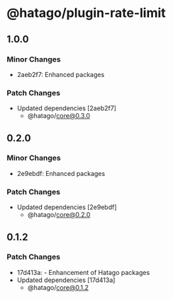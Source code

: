 # @hatago/plugin-rate-limit

## 1.0.0

### Minor Changes

- 2aeb2f7: Enhanced packages

### Patch Changes

- Updated dependencies [2aeb2f7]
  - @hatago/core@0.3.0

## 0.2.0

### Minor Changes

- 2e9ebdf: Enhanced packages

### Patch Changes

- Updated dependencies [2e9ebdf]
  - @hatago/core@0.2.0

## 0.1.2

### Patch Changes

- 17d413a: - Enhancement of Hatago packages
- Updated dependencies [17d413a]
  - @hatago/core@0.1.2
